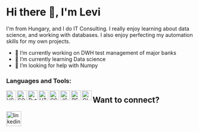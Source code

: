 # Hi there 👋, I'm Levi
I'm from Hungary, and I do IT Consulting. I really enjoy learning about data science, and working with databases. I also enjoy perfecting my automation skills for my own projects.

- 🔭 I’m currently working on DWH test management of major banks 
- 🌱 I’m currently learning Data science 
- 🤔 I’m looking for help with Numpy 

### Languages and Tools:

[<img align="left" alt="VSC" width="26px" src="https://cdn.jsdelivr.net/npm/simple-icons@6.19.0/icons/visualstudiocode.svg" />](https://code.visualstudio.com/)
[<img align="left" alt="SQL" width="26px" src="https://cdn.jsdelivr.net/npm/simple-icons@6.19.0/icons/postgresql.svg" />](https://www.postgresql.org/)
[<img align="left" alt="Python" width="26px" src="https://cdn.jsdelivr.net/npm/simple-icons@6.19.0/icons/python.svg" />](https://www.python.org/)
[<img align="left" alt="HTML" width="26px" src="https://cdn.jsdelivr.net/npm/simple-icons@6.19.0/icons/html5.svg" />](https://developer.mozilla.org/en-US/docs/Web/HTML)
[<img align="left" alt="CSS" width="26px" src="https://cdn.jsdelivr.net/npm/simple-icons@6.19.0/icons/css3.svg" />](https://developer.mozilla.org/en-US/docs/Web/CSS)
[<img align="left" alt="JS" width="26px" src="https://cdn.jsdelivr.net/npm/simple-icons@6.19.0/icons/javascript.svg" />](https://www.javascript.com/)
[<img align="left" alt="PERL" width="26px" src="https://cdn.jsdelivr.net/npm/simple-icons@6.19.0/icons/perl.svg" />](https://www.perl.org/)
[<img align="left" alt="GIT" width="26px" src="https://cdn.jsdelivr.net/npm/simple-icons@6.19.0/icons/git.svg" />](https://git-scm.com/)

## Want to connect?

[<img src='https://cdn.jsdelivr.net/npm/simple-icons@3.0.1/icons/linkedin.svg' alt='linkedin' width='40px'/>](https://www.linkedin.com/in/leventelukács/)  


